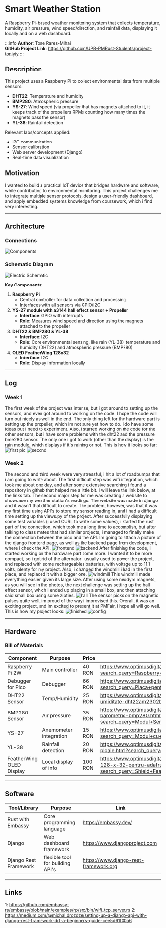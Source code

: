 # Smart Weather Station
A Raspberry Pi-based weather monitoring system that collects temperature, humidity, air pressure, wind speed/direction, and rainfall data, displaying it locally and on a web dashboard.

:::info 
**Author**: Tone Rares-Mihai \
**GitHub Project Link**: https://github.com/UPB-PMRust-Students/project-toniyiy
:::

## Description
This project uses a Raspberry Pi to collect environmental data from multiple sensors:
- **DHT22**: Temperature and humidity
- **BMP280**: Atmospheric pressure
- **YS-27**: Wind speed (via propeller that has magnets attached to it, it keeps track of the propellers RPMs counting how many times the magnets pass the sensor)
- **YL-38**: Rainfall detection

Relevant labs/concepts applied:
- I2C communication
- Sensor calibration
- Web server development (Django)
- Real-time data visualization

## Motivation
I wanted to build a practical IoT device that bridges hardware and software, while contributing to environmental monitoring. This project challenges me to integrate multiple sensor protocols, design a user-friendly dashboard, and apply embedded systems knowledge from coursework, which i find very interesting. 

---

## Architecture
### Connections 
![Components](comp_diagram.webp)
### Schematic Diagram
![Electric Schematic](SmartWeatherStation.svg)


**Key Components**:
1. **Raspberry Pi**
   - Central controller for data collection and processing
   - Interfaces with all sensors via GPIO/I2C
2. **YS-27 module with a3144 hall effect sensor + Propeller**
   - **Interface**: GPIO with interrupts
   - **Role**: Measures wind speed and direction using the magnets attached to the propeller 
3. **DHT22 & BMP280 & YL-38**
   - **Interface**: I2C
   - **Role**: Core environmental sensing, like rain (YL-38), temperature and humidity (DHT22) and atmospheric pressure (BMP280)
4. **OLED FeatherWing 128x32**
   - **Interface**: I2C
   - **Role**: Display information locally
---

## Log 

### Week 1

The first week of the project was intense, but i got around to setting up the sensors, and even got around to working on the code. I hope the code will turn out nicely as well in the end. The only thing left for the hardware part is setting up the propeller, which im not sure yet how to do. I do have some ideas but i need to experiment. Also, i started working on the code for the other sensors, but i have some problems with the dht22 and the pressure bme280 sensor. The only one i got to work (other than the display) is the rain module, which displays if it's raining or not.
This is how it looks so far:
![first pic](hardware1.webp)
![second](hardware2.webp)

### Week 2

The second and third week were very stressful, i hit a lot of roadbumps that i am going to write about.
The first difficult step was wifi integration, which took me about one day, and after some extensive searching i found a repository in github that helped me a little bit. I will leave the link below, at the links tab. The second major step for me was creating a website to showcase my weather station's readings. The website was made in django and it wasn't that difficult to create. The problem, however, was that it was my first time using API's to store my sensor reading in, and i had a difficult time setting up the views.py of the project. After successfully displaying some test variables (i used CURL to write some values), i started the rust part of the connection, which took me a long time to accomplish, but after talking to class mates that had similar projects, i managed to finally make the connection between the pico and the API. Im going to attach a picture of the django frontend page, as well as the backend page from development, where i check the API.
![frontend](api.webp)
![backend](apisensor.webp)
After finishing the code, i started working on the hardware part some more. I wanted it to be more compact, so i got rid of the alternator i usually used to power the project, and replaced with some rechargeables batteries, with voltage up to 11.1 volts, plenty for my project. Also, i changed the windmill i had in the first place, and replaced it with a bigger one.
![windmill](windmill.webp)
This windmill made everything easier, given its large size. After using some neodym magnets, as you will see in the photos, the next challenge was setting up the hall effect sensor, which i ended up placing in a small box, and then attaching said small box using some zipties.
![hall](hall.webp)
The sensor picks on the magnetic pulses quite well, im proud of the way i improvised this. Overall, it was an exciting project, and im excited to present it at PMFair, i hope all will go well. This is how my project looks:
![finished](finished.webp)
![config](configuration.webp)

---

## Hardware
### Bill of Materials
| Component                | Purpose                  | Price   | Link |
|--------------------------|--------------------------|---------|------|
| Raspberry Pi 2W          | Main controller          |  40 RON | https://www.optimusdigital.ro/ro/placi-raspberry-pi/13327-raspberry-pi-pico-2-w.html?search_query=Raspberry+Pi+Pico+2W&results=26 |
| Debugger for Pico        | Debugger                 |  66 RON | https://www.optimusdigital.ro/ro/accesorii/12777-placa-pentru-depanare-raspberry-pi.html?search_query=Placa+pentru+Depanare+Raspberry+Pi&results=5 |
| DHT22 Sensor             | Temp/Humidity            |  25 RON | https://www.optimusdigital.ro/ro/senzori-senzori-de-temperatura/3157-senzor-de-temperatura-i-umiditate-dht22am2302b.html?search_query=dht22&results=6 |
| BMP280 Sensor            | Air pressure             |  35 RON | https://www.optimusdigital.ro/ro/senzori-senzori-de-presiune/1666-modul-senzor-de-presiune-barometric-bmp280.html?search_query=Modul+Senzor+de+Presiune+Barometric+BMP280+GY&results=3 |
| YS-27                    | Anemometer integration   |  15 RON | https://www.optimusdigital.ro/ro/senzori-senzori-hall/596-modul-cu-senzor-hall-ys-27.html?search_query=Modul+cu+Senzor+Hall+YS-27&results=17 |
| YL-38                    | Rainfall detection       |  20 RON | https://www.optimusdigital.ro/ro/senzori-senzori-de-umiditate/5775-modul-senzor-de-ploaie.html?search_query=Modul+Senzor+de+Ploaie&results=1 |
| FeatherWing OLED Display | Local display of info    | 100 RON | https://www.optimusdigital.ro/ro/optoelectronice-lcd-uri/3335-shield-featherwing-cu-ecran-oled-128-x-32-pentru-adafruit-feather.html?search_query=Shield+FeatherWing+cu+Ecran+OLED+128+x+32+pentru+Adafruit+Feather&results=1 |
---

## Software
| Tool/Library            | Purpose                          | Link |
|-------------------------|----------------------------------|------|
| Rust with Embassy       | Core programming language        | https://embassy.dev/                               |
| Django                  | Web dashboard framework          | https://www.djangoproject.com                      |
| Django Rest Framework   | flexible tool for building API's | https://www.django-rest-framework.org              |
---

## Links
1: https://github.com/embassy-rs/embassy/blob/main/examples/rp/src/bin/wifi_tcp_server.rs
2: https://medium.com/@michal.drozdze/setting-up-a-django-api-with-django-rest-framework-drf-a-beginners-guide-cee5d61f00a6
